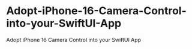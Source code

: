 # Adopt-iPhone-16-Camera-Control-into-your-SwiftUI-App
Adopt iPhone 16 Camera Control into your SwiftUI App

